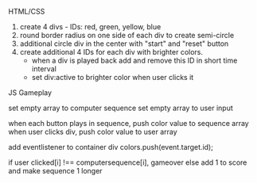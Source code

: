 HTML/CSS

1. create 4 divs - IDs: red, green, yellow, blue 
2. round border radius on one side of each div to create semi-circle
3. additional circle div in the center with "start" and "reset" button
4. create additional 4 IDs for each div with brighter colors. 
    - when a div is played back add and remove this ID in short time interval
    - set div:active to brighter color when user clicks it

JS Gameplay

set empty array to computer sequence
set empty array to user input



when each button plays in sequence, push color value to sequence array
when user clicks div, push color value to user array

add eventlistener to container div
colors.push(event.target.id);


if user clicked[i] !== computersequence[i], gameover
else add 1 to score and make sequence 1 longer




